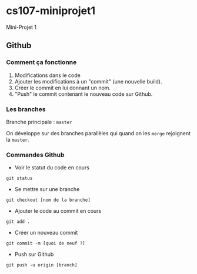 # cs107-miniprojet1
Mini-Projet 1

## Github

### Comment ça fonctionne

1. Modifications dans le code
2. Ajouter les modifications à un "commit" (une nouvelle build).
3. Créer le commit en lui donnant un nom.
4. "Push" le commit contenant le nouveau code sur Github.

### Les branches

Branche principale : `master`

On développe sur des branches parallèles qui quand on les `merge` rejoignent la `master`.

### Commandes Github

- Voir le statut du code en cours 

`git status`

- Se mettre sur une branche

`git checkout [nom de la branche]`

- Ajouter le code au commit en cours

`git add .`

- Créer un nouveau commit

`git commit -m [quoi de neuf ?]`

- Push sur Github

`git push -u origin [branch]`
